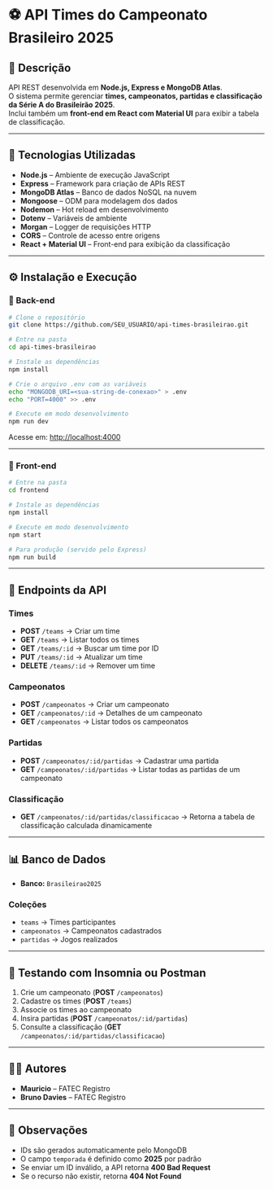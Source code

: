 # ⚽ API Times do Campeonato Brasileiro 2025

## 📖 Descrição
API REST desenvolvida em **Node.js, Express e MongoDB Atlas**.  
O sistema permite gerenciar **times, campeonatos, partidas e classificação da Série A do Brasileirão 2025**.  
Inclui também um **front-end em React com Material UI** para exibir a tabela de classificação.

---

## 🚀 Tecnologias Utilizadas

- **Node.js** – Ambiente de execução JavaScript  
- **Express** – Framework para criação de APIs REST  
- **MongoDB Atlas** – Banco de dados NoSQL na nuvem  
- **Mongoose** – ODM para modelagem dos dados  
- **Nodemon** – Hot reload em desenvolvimento  
- **Dotenv** – Variáveis de ambiente  
- **Morgan** – Logger de requisições HTTP  
- **CORS** – Controle de acesso entre origens  
- **React + Material UI** – Front-end para exibição da classificação  

---

## ⚙️ Instalação e Execução

### 🔹 Back-end
```bash
# Clone o repositório
git clone https://github.com/SEU_USUARIO/api-times-brasileirao.git

# Entre na pasta
cd api-times-brasileirao

# Instale as dependências
npm install

# Crie o arquivo .env com as variáveis
echo "MONGODB_URI=<sua-string-de-conexao>" > .env
echo "PORT=4000" >> .env

# Execute em modo desenvolvimento
npm run dev
```

Acesse em: [http://localhost:4000](http://localhost:4000)

---

### 🔹 Front-end
```bash
# Entre na pasta
cd frontend

# Instale as dependências
npm install

# Execute em modo desenvolvimento
npm start

# Para produção (servido pelo Express)
npm run build
```

---

## 📌 Endpoints da API

### Times
- **POST** `/teams` → Criar um time  
- **GET** `/teams` → Listar todos os times  
- **GET** `/teams/:id` → Buscar um time por ID  
- **PUT** `/teams/:id` → Atualizar um time  
- **DELETE** `/teams/:id` → Remover um time  

### Campeonatos
- **POST** `/campeonatos` → Criar um campeonato  
- **GET** `/campeonatos/:id` → Detalhes de um campeonato  
- **GET** `/campeonatos` → Listar todos os campeonatos  

### Partidas
- **POST** `/campeonatos/:id/partidas` → Cadastrar uma partida  
- **GET** `/campeonatos/:id/partidas` → Listar todas as partidas de um campeonato  

### Classificação
- **GET** `/campeonatos/:id/partidas/classificacao` → Retorna a tabela de classificação calculada dinamicamente  

---

## 📊 Banco de Dados

- **Banco:** `Brasileirao2025`  

### Coleções
- `teams` → Times participantes  
- `campeonatos` → Campeonatos cadastrados  
- `partidas` → Jogos realizados  

---

## 🧪 Testando com Insomnia ou Postman

1. Crie um campeonato (**POST** `/campeonatos`)  
2. Cadastre os times (**POST** `/teams`)  
3. Associe os times ao campeonato  
4. Insira partidas (**POST** `/campeonatos/:id/partidas`)  
5. Consulte a classificação (**GET** `/campeonatos/:id/partidas/classificacao`)  

---

## 👨‍💻 Autores

- **Mauricio** – FATEC Registro  
- **Bruno Davies** – FATEC Registro  

---

## 📌 Observações

- IDs são gerados automaticamente pelo MongoDB  
- O campo `temporada` é definido como **2025** por padrão  
- Se enviar um ID inválido, a API retorna **400 Bad Request**  
- Se o recurso não existir, retorna **404 Not Found**  
